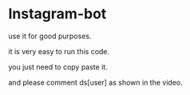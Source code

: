 # Instagram-bot

use it for good purposes.

it is very easy to run this code.

you just need to copy paste it.

and please comment ds[user] as shown in the video.
